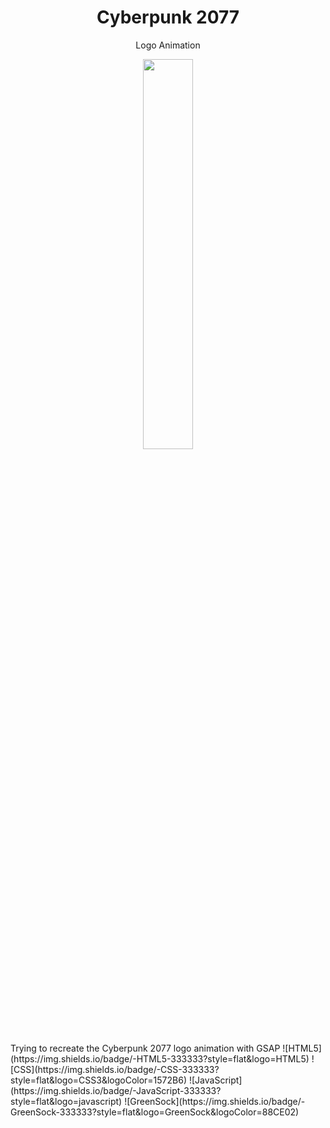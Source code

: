 <h1 align="center">
  Cyberpunk 2077
</h1>
<p align="center">
  Logo Animation
</p>
<p align="center">
  <img src="https://raw.githubusercontent.com/IshankaDSenevirathne/Cyberpunk_2077/logo.jpg" width="40%" align="center" >
</p>
<p align="left">
Trying to recreate the Cyberpunk 2077 logo animation with GSAP
![HTML5](https://img.shields.io/badge/-HTML5-333333?style=flat&logo=HTML5)
![CSS](https://img.shields.io/badge/-CSS-333333?style=flat&logo=CSS3&logoColor=1572B6)
![JavaScript](https://img.shields.io/badge/-JavaScript-333333?style=flat&logo=javascript)
![GreenSock](https://img.shields.io/badge/-GreenSock-333333?style=flat&logo=GreenSock&logoColor=88CE02)
</p>
